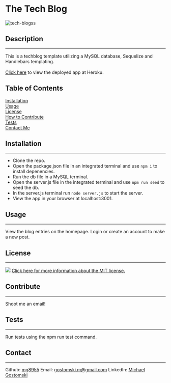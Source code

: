 # The Tech Blog
![tech-blogss](https://user-images.githubusercontent.com/113604486/201688369-9b57d093-a9b4-4ba7-a299-129b4ae31826.png)
 ## Description
 ---
 This is a techblog template utilizing a MySQL database, Sequelize and Handlebars templating. <br><br>
 [Click here](https://tech-blog-mag.herokuapp.com/) to view the deployed app at Heroku.
 ## Table of Contents
 [Installation](#installation)  
   [Usage](#usage)  
    [License](#license)  
     [How to Contribute](#contribute)  
      [Tests](#tests)  
       [Contact Me](#contact)
 ## Installation
 ---
  - Clone the repo.
 - Open the package.json file in an integrated terminal and use `npm i` to install depenencies. 
 - Run the db file in a MySQL terminal. 
 - Open the server.js file in the integrated terminal and use `npm run seed` to seed the db. 
 - In the server.js terminal run `node server.js` to start the server. 
 - View the app in your browser at localhost:3001.
 ## Usage
 ---
View the blog entries on the homepage. Login or create an account to make a new post.
 ## License
 ---
 ![](https://img.shields.io/badge/license-MIT-brightgreen) [Click here for more information about the MIT license.](https://choosealicense.com/licenses/mit/)
 
 ## Contribute
 ---
 Shoot me an email!
 ## Tests
 ---
 Run tests using the npm run test command.
 ## Contact
 ---
 Github: [mg8955](https://github.com/mg8955)
Email: gostomski.m@gmail.com
 LinkedIn: [Michael Gostomski](https://www.linkedin.com/in/michael-gostomski/)
